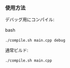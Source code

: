 ###  使用方法  

デバッグ用にコンパイル:　

bash　

`./compile.sh main.cpp debug　`

通常ビルド:  　

`./compile.sh main.cpp　　`
